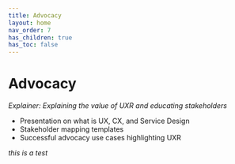 ```yaml
---
title: Advocacy
layout: home
nav_order: 7
has_children: true
has_toc: false
---
```


# Advocacy 
_Explainer: Explaining the value of UXR and educating stakeholders_
* Presentation on what is UX, CX, and Service Design 
* Stakeholder mapping templates 
* Successful advocacy use cases highlighting UXR

_this is a test_
